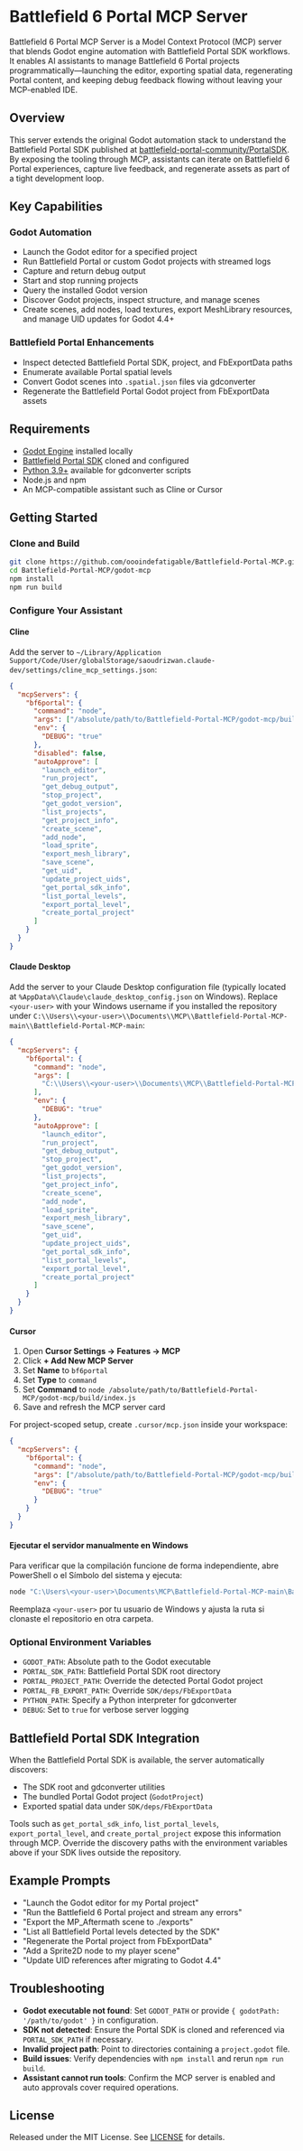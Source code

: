 # Battlefield 6 Portal MCP Server

Battlefield 6 Portal MCP Server is a Model Context Protocol (MCP) server that blends Godot engine automation with Battlefield Portal SDK workflows. It enables AI assistants to manage Battlefield 6 Portal projects programmatically—launching the editor, exporting spatial data, regenerating Portal content, and keeping debug feedback flowing without leaving your MCP-enabled IDE.

## Overview

This server extends the original Godot automation stack to understand the Battlefield Portal SDK published at [battlefield-portal-community/PortalSDK](https://github.com/battlefield-portal-community/PortalSDK). By exposing the tooling through MCP, assistants can iterate on Battlefield 6 Portal experiences, capture live feedback, and regenerate assets as part of a tight development loop.

## Key Capabilities

### Godot Automation
- Launch the Godot editor for a specified project
- Run Battlefield Portal or custom Godot projects with streamed logs
- Capture and return debug output
- Start and stop running projects
- Query the installed Godot version
- Discover Godot projects, inspect structure, and manage scenes
- Create scenes, add nodes, load textures, export MeshLibrary resources, and manage UID updates for Godot 4.4+

### Battlefield Portal Enhancements
- Inspect detected Battlefield Portal SDK, project, and FbExportData paths
- Enumerate available Portal spatial levels
- Convert Godot scenes into `.spatial.json` files via gdconverter
- Regenerate the Battlefield Portal Godot project from FbExportData assets

## Requirements
- [Godot Engine](https://godotengine.org/download) installed locally
- [Battlefield Portal SDK](https://github.com/battlefield-portal-community/PortalSDK) cloned and configured
- [Python 3.9+](https://www.python.org/downloads/) available for gdconverter scripts
- Node.js and npm
- An MCP-compatible assistant such as Cline or Cursor

## Getting Started

### Clone and Build

```bash
git clone https://github.com/oooindefatigable/Battlefield-Portal-MCP.git
cd Battlefield-Portal-MCP/godot-mcp
npm install
npm run build
```

### Configure Your Assistant

#### Cline
Add the server to `~/Library/Application Support/Code/User/globalStorage/saoudrizwan.claude-dev/settings/cline_mcp_settings.json`:

```json
{
  "mcpServers": {
    "bf6portal": {
      "command": "node",
      "args": ["/absolute/path/to/Battlefield-Portal-MCP/godot-mcp/build/index.js"],
      "env": {
        "DEBUG": "true"
      },
      "disabled": false,
      "autoApprove": [
        "launch_editor",
        "run_project",
        "get_debug_output",
        "stop_project",
        "get_godot_version",
        "list_projects",
        "get_project_info",
        "create_scene",
        "add_node",
        "load_sprite",
        "export_mesh_library",
        "save_scene",
        "get_uid",
        "update_project_uids",
        "get_portal_sdk_info",
        "list_portal_levels",
        "export_portal_level",
        "create_portal_project"
      ]
    }
  }
}
```

#### Claude Desktop

Add the server to your Claude Desktop configuration file (typically located at
`%AppData%\Claude\claude_desktop_config.json` on Windows). Replace
`<your-user>` with your Windows username if you installed the repository under
`C:\\Users\\<your-user>\\Documents\\MCP\\Battlefield-Portal-MCP-main\\Battlefield-Portal-MCP-main`:

```json
{
  "mcpServers": {
    "bf6portal": {
      "command": "node",
      "args": [
        "C:\\Users\\<your-user>\\Documents\\MCP\\Battlefield-Portal-MCP-main\\Battlefield-Portal-MCP-main\\godot-mcp\\build\\index.js"
      ],
      "env": {
        "DEBUG": "true"
      },
      "autoApprove": [
        "launch_editor",
        "run_project",
        "get_debug_output",
        "stop_project",
        "get_godot_version",
        "list_projects",
        "get_project_info",
        "create_scene",
        "add_node",
        "load_sprite",
        "export_mesh_library",
        "save_scene",
        "get_uid",
        "update_project_uids",
        "get_portal_sdk_info",
        "list_portal_levels",
        "export_portal_level",
        "create_portal_project"
      ]
    }
  }
}
```

#### Cursor

1. Open **Cursor Settings → Features → MCP**
2. Click **+ Add New MCP Server**
3. Set **Name** to `bf6portal`
4. Set **Type** to `command`
5. Set **Command** to `node /absolute/path/to/Battlefield-Portal-MCP/godot-mcp/build/index.js`
6. Save and refresh the MCP server card

For project-scoped setup, create `.cursor/mcp.json` inside your workspace:

```json
{
  "mcpServers": {
    "bf6portal": {
      "command": "node",
      "args": ["/absolute/path/to/Battlefield-Portal-MCP/godot-mcp/build/index.js"],
      "env": {
        "DEBUG": "true"
      }
    }
  }
}
```

#### Ejecutar el servidor manualmente en Windows

Para verificar que la compilación funcione de forma independiente, abre PowerShell
o el Símbolo del sistema y ejecuta:

```powershell
node "C:\Users\<your-user>\Documents\MCP\Battlefield-Portal-MCP-main\Battlefield-Portal-MCP-main\godot-mcp\build\index.js"
```

Reemplaza `<your-user>` por tu usuario de Windows y ajusta la ruta si clonaste el
repositorio en otra carpeta.

### Optional Environment Variables

- `GODOT_PATH`: Absolute path to the Godot executable
- `PORTAL_SDK_PATH`: Battlefield Portal SDK root directory
- `PORTAL_PROJECT_PATH`: Override the detected Portal Godot project
- `PORTAL_FB_EXPORT_PATH`: Override `SDK/deps/FbExportData`
- `PYTHON_PATH`: Specify a Python interpreter for gdconverter
- `DEBUG`: Set to `true` for verbose server logging

## Battlefield Portal SDK Integration

When the Battlefield Portal SDK is available, the server automatically discovers:

- The SDK root and gdconverter utilities
- The bundled Portal Godot project (`GodotProject`)
- Exported spatial data under `SDK/deps/FbExportData`

Tools such as `get_portal_sdk_info`, `list_portal_levels`, `export_portal_level`, and `create_portal_project` expose this information through MCP. Override the discovery paths with the environment variables above if your SDK lives outside the repository.

## Example Prompts

- "Launch the Godot editor for my Portal project"
- "Run the Battlefield 6 Portal project and stream any errors"
- "Export the MP_Aftermath scene to ./exports"
- "List all Battlefield Portal levels detected by the SDK"
- "Regenerate the Portal project from FbExportData"
- "Add a Sprite2D node to my player scene"
- "Update UID references after migrating to Godot 4.4"

## Troubleshooting

- **Godot executable not found**: Set `GODOT_PATH` or provide `{ godotPath: '/path/to/godot' }` in configuration.
- **SDK not detected**: Ensure the Portal SDK is cloned and referenced via `PORTAL_SDK_PATH` if necessary.
- **Invalid project path**: Point to directories containing a `project.godot` file.
- **Build issues**: Verify dependencies with `npm install` and rerun `npm run build`.
- **Assistant cannot run tools**: Confirm the MCP server is enabled and auto approvals cover required operations.

## License

Released under the MIT License. See [LICENSE](godot-mcp/LICENSE) for details.
